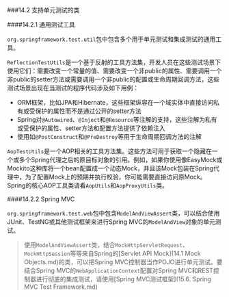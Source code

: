 ###14.2 支持单元测试的类

####14.2.1 通用测试工具

`org.springframework.test.util`包中包含多个用于单元测试和集成测试的通用工具。

`ReflectionTestUtils`是一个基于反射的工具方法集，开发人员在这些测试场景下使用它们：需要改变一个常量的值、需要改变一个非public的属性、需要调用一个非public的setter方法或需要调用一个非public的配置或生命周期回调方法，这些测试场景出现在当测试的程序代码涉及如下用例：

- ORM框架，比如JPA和Hibernate，这些框架纵容在一个域实体中直接访问私有或受保护的属性而不是通过公开的setter方法
- Spring对`@Autowired`、`@Inject`和`@Resource`等注解的支持，这些注解为私有或受保护的属性、setter方法和配置方法提供了依赖注入
- 使用如`@PostConstruct`和`@PreDestroy`等用于生命周期回调方法的注解

`AopTestUtils`是一个AOP相关的工具方法集。这些方法可用于获取一个隐藏在一个或多个Spring代理之后的原目标对象的引用。例如，如果你使用像EasyMock或Mockito这种库将一个bean配置成一个动态Mock，并且该Mock包装在Spring代理中，为了配置Mock上的预期并执行校验，你可能需要直接访问原Mock。Spring的核心AOP工具类请看`AopUtils`和`AopProxyUtils`类。

####14.2.2 Spring MVC

`org.springframework.test.web`包中包含`ModelAndViewAssert`类，可以结合使用JUnit、TestNG或其他测试框架来进行Spring MVC的`ModelAndView`对象的单元测试。

>使用`ModelAndViewAssert`类，结合`MockHttpServletRequest`、`MockHttpSession`等等来自Spring的[Servlet API Mock](14.1 Mock Objects.md)的类，可以把Spring MVC控制器当作POJO进行单元测试。要结合Spring MVC的`WebApplicationContext`配置对Spring MVC和REST控制器进行彻底的集成测试，请使用[Spring MVC测试框架](15.6. Spring MVC Test Framework.md)

